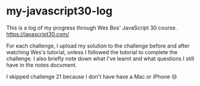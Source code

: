 # my-javascript30-log

This is a log of my progress through Wes Bos' JavaScript 30 course. https://javascript30.com/

For each challenge, I upload my solution to the challenge before and after watching Wes's tutorial, unless I followed the tutorial to complete the challenge. I also briefly note down what I've learnt and what questions I still have in the notes document.

I skipped challenge 21 because I don't have have a Mac or iPhone 😢
